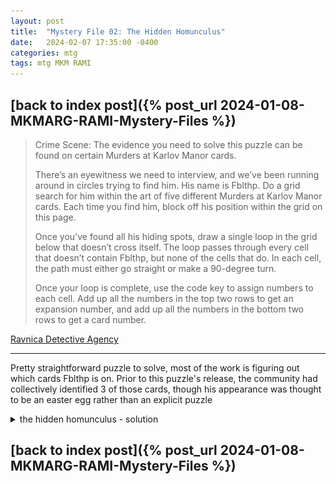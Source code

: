 ```yaml
---
layout: post
title:  "Mystery File 02: The Hidden Homunculus"
date:   2024-02-07 17:35:00 -0400
categories: mtg
tags: mtg MKM RAMI
---
```


## [back to index post]({% post_url 2024-01-08-MKMARG-RAMI-Mystery-Files %})


> Crime Scene: The evidence you need to solve this puzzle can be found on certain Murders at Karlov Manor cards.
>
> There’s an eyewitness we need to interview, and we’ve been running around in circles trying to find him. His name is Fblthp. Do a grid search for him within the art of five different Murders at Karlov Manor cards. Each time you find him, block off his position within the grid on this page.
>
> Once you’ve found all his hiding spots, draw a single loop in the grid below that doesn’t cross itself. The loop passes through every cell that doesn’t contain Fblthp, but none of the cells that do. In each cell, the path must either go straight or make a 90-degree turn.
>
> Once your loop is complete, use the code key to assign numbers to each cell. Add up all the numbers in the top two rows to get an expansion number, and add up all the numbers in the bottom two rows to get a card number.

[Ravnica Detective Agency](https://magic.wizards.com/en/products/murders-at-karlov-manor/mystery-files)

---

Pretty straightforward puzzle to solve, most of the work is figuring out which cards Fblthp is on. Prior to this puzzle's release, the community had collectively identified 3 of those cards, though his appearance was thought to be an easter egg rather than an explicit puzzle

<details>
<summary>the hidden homunculus - solution</summary>
<p>
The cards with Fblthp are: They Went That Way, Repulsive Mutation, Crime Novelist, Karlov Watchdog, and Offender at Large

<img src="/assets/images/RAMI/02-annotated-fblthps.png" alt="annotated fblthp sightings">

Summing it all up as instructed, we have that the solution is DGM 102 - Showstopper. The corresponding MKM card is (though the mask isn't exactly the same)

<div style="align-items: stretch; display: flex; flex-wrap: wrap; justify-content: space-evenly; text-align: center;"><figure style="display: flex; flex-flow: column; margin: 2px; position: relative; text-decoration: none; width: calc(50% - 4px);"><a href="/assets/images/RAMI/02-dgm-102-showstopper.jpg"><img style="height: 100%; margin: 0px; object-fit: cover; width: 100%;" src="/assets/images/RAMI/02-dgm-102-showstopper.jpg" alt=""></a></figure><figure style="display: flex; flex-flow: column; margin: 2px; position: relative; text-decoration: none; width: calc(50% - 4px);"><a href="/assets/images/RAMI/02-mkm-219-meddling-youths.jpg"><img style="height: 100%; margin: 0px; object-fit: cover; width: 100%;" src="/assets/images/RAMI/02-mkm-219-meddling-youths.jpg" alt=""></a></figure></div><div style="text-align: right; font-size: min(1.87vw, 70%); opacity: 0.7; line-height: 100%;"> made with @nex3's <a href="https://nex3.github.io/cohost-image-grid/">grid generator</a></div>
</p></details>

## [back to index post]({% post_url 2024-01-08-MKMARG-RAMI-Mystery-Files %})
